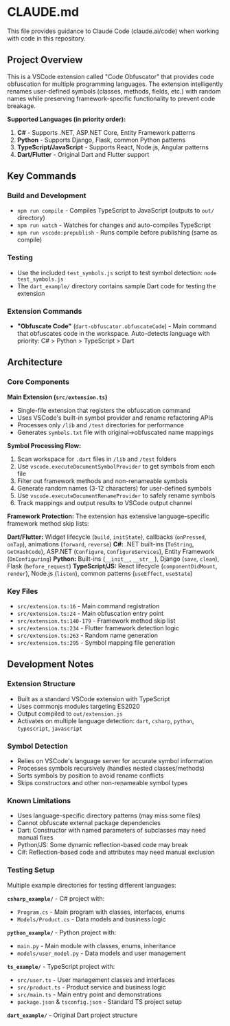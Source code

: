 # CLAUDE.md

This file provides guidance to Claude Code (claude.ai/code) when working with code in this repository.

## Project Overview

This is a VSCode extension called "Code Obfuscator" that provides code obfuscation for multiple programming languages. The extension intelligently renames user-defined symbols (classes, methods, fields, etc.) with random names while preserving framework-specific functionality to prevent code breakage. 

**Supported Languages (in priority order):**
1. **C#** - Supports .NET, ASP.NET Core, Entity Framework patterns
2. **Python** - Supports Django, Flask, common Python patterns  
3. **TypeScript/JavaScript** - Supports React, Node.js, Angular patterns
4. **Dart/Flutter** - Original Dart and Flutter support

## Key Commands

### Build and Development
- `npm run compile` - Compiles TypeScript to JavaScript (outputs to `out/` directory)
- `npm run watch` - Watches for changes and auto-compiles TypeScript
- `npm run vscode:prepublish` - Runs compile before publishing (same as compile)

### Testing
- Use the included `test_symbols.js` script to test symbol detection: `node test_symbols.js`
- The `dart_example/` directory contains sample Dart code for testing the extension

### Extension Commands
- **"Obfuscate Code"** (`dart-obfuscator.obfuscateCode`) - Main command that obfuscates code in the workspace. Auto-detects language with priority: C# > Python > TypeScript > Dart

## Architecture

### Core Components

**Main Extension (`src/extension.ts`)**
- Single-file extension that registers the obfuscation command
- Uses VSCode's built-in symbol provider and rename refactoring APIs
- Processes only `/lib` and `/test` directories for performance
- Generates `symbols.txt` file with original->obfuscated name mappings

**Symbol Processing Flow:**
1. Scan workspace for `.dart` files in `/lib` and `/test` folders
2. Use `vscode.executeDocumentSymbolProvider` to get symbols from each file  
3. Filter out framework methods and non-renameable symbols
4. Generate random names (3-12 characters) for user-defined symbols
5. Use `vscode.executeDocumentRenameProvider` to safely rename symbols
6. Track mappings and output results to VSCode output channel

**Framework Protection:**
The extension has extensive language-specific framework method skip lists:

**Dart/Flutter:** Widget lifecycle (`build`, `initState`), callbacks (`onPressed`, `onTap`), animations (`forward`, `reverse`)
**C#:** .NET built-ins (`ToString`, `GetHashCode`), ASP.NET (`Configure`, `ConfigureServices`), Entity Framework (`OnConfiguring`)
**Python:** Built-ins (`__init__`, `__str__`), Django (`save`, `clean`), Flask (`before_request`)
**TypeScript/JS:** React lifecycle (`componentDidMount`, `render`), Node.js (`listen`), common patterns (`useEffect`, `useState`)

### Key Files
- `src/extension.ts:16` - Main command registration  
- `src/extension.ts:24` - Main obfuscation entry point
- `src/extension.ts:140-179` - Framework method skip list
- `src/extension.ts:234` - Flutter framework detection logic
- `src/extension.ts:263` - Random name generation
- `src/extension.ts:295` - Symbol mapping file generation

## Development Notes

### Extension Structure
- Built as a standard VSCode extension with TypeScript
- Uses commonjs modules targeting ES2020
- Output compiled to `out/extension.js` 
- Activates on multiple language detection: `dart`, `csharp`, `python`, `typescript`, `javascript`

### Symbol Detection
- Relies on VSCode's language server for accurate symbol information
- Processes symbols recursively (handles nested classes/methods)
- Sorts symbols by position to avoid rename conflicts
- Skips constructors and other non-renameable symbol types

### Known Limitations
- Uses language-specific directory patterns (may miss some files)
- Cannot obfuscate external package dependencies  
- Dart: Constructor with named parameters of subclasses may need manual fixes
- Python/JS: Some dynamic reflection-based code may break
- C#: Reflection-based code and attributes may need manual exclusion

### Testing Setup
Multiple example directories for testing different languages:

**`csharp_example/`** - C# project with:
- `Program.cs` - Main program with classes, interfaces, enums
- `Models/Product.cs` - Data models and business logic

**`python_example/`** - Python project with:
- `main.py` - Main module with classes, enums, inheritance
- `models/user_model.py` - Data models and user management

**`ts_example/`** - TypeScript project with:
- `src/user.ts` - User management classes and interfaces
- `src/product.ts` - Product service and business logic  
- `src/main.ts` - Main entry point and demonstrations
- `package.json` & `tsconfig.json` - Standard TS project setup

**`dart_example/`** - Original Dart project structure